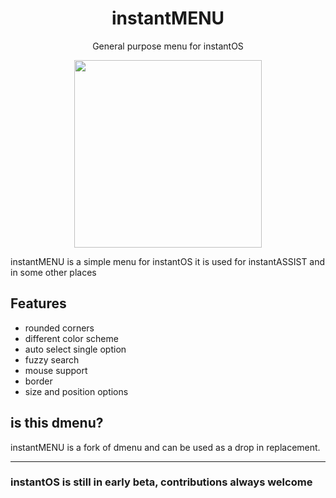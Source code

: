 <div align="center">
    <h1>instantMENU</h1>
    <p>General purpose menu for instantOS</p>
    <img width="300" height="300" src="https://media.githubusercontent.com/media/instantOS/instantLOGO/master/png/menu.png">
</div>

instantMENU is a simple menu for instantOS
it is used for instantASSIST and in some other places

## Features
- rounded corners
- different color scheme
- auto select single option
- fuzzy search
- mouse support
- border
- size and position options

## is this dmenu?

instantMENU is a fork of dmenu and can be used as a drop in replacement. 

--------
### instantOS is still in early beta, contributions always welcome
